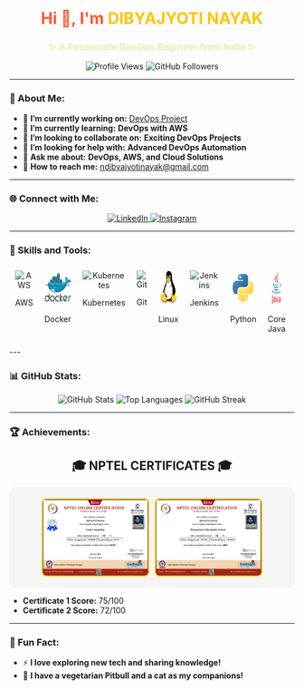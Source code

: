 <h1 align="center" style="color:#FF5733;">Hi 👋, I'm <span style="color:#FFC300;">DIBYAJYOTI NAYAK</span></h1>
<h3 align="center" style="color:#DAF7A6;">✨ A Passionate DevOps Engineer from India ✨</h3>

<p align="center"> 
  <img src="https://komarev.com/ghpvc/?username=dibyaprivate&label=Profile%20Views&color=blueviolet&style=flat-square" alt="Profile Views" /> 
  <img src="https://img.shields.io/github/followers/dibyaprivate?style=social" alt="GitHub Followers" />
</p>

---

### 🚀 About Me:
- 🔬 **I’m currently working on:** [DevOps Project](mailto:ndibyajyotinayak@gmail.com)  
- 🌱 **I’m currently learning:** **DevOps with AWS**  
- 💝 **I’m looking to collaborate on:** **Exciting DevOps Projects**  
- 🤝 **I’m looking for help with:** **Advanced DevOps Automation**  
- 💭 **Ask me about:** **DevOps, AWS, and Cloud Solutions**  
- 📧 **How to reach me:** [ndibyajyotinayak@gmail.com](mailto:ndibyajyotinayak@gmail.com)  

---

### 🌐 Connect with Me:
<p align="center">
  <a href="https://linkedin.com/in/divya-nayak" target="_blank">
    <img src="https://img.shields.io/badge/LinkedIn-0A66C2?style=for-the-badge&logo=linkedin&logoColor=white" alt="LinkedIn" />
  </a>
  <a href="https://instagram.com/nayakbanty67" target="_blank">
    <img src="https://img.shields.io/badge/Instagram-E4405F?style=for-the-badge&logo=instagram&logoColor=white" alt="Instagram" />
  </a>
</p>

---
### 🔧 Skills and Tools:
<div align="center" style="display: flex; flex-wrap: nowrap; overflow-x: auto; gap: 20px; padding: 10px;">
  <div style="text-align: center;">
    <img src="https://upload.wikimedia.org/wikipedia/commons/9/93/Amazon_Web_Services_Logo.svg" alt="AWS" width="60" height="60" title="AWS" />
    <p>AWS</p>
  </div>
  <div style="text-align: center;">
    <img src="https://raw.githubusercontent.com/devicons/devicon/master/icons/docker/docker-original-wordmark.svg" alt="Docker" width="60" height="60" title="Docker" />
    <p>Docker</p>
  </div>
  <div style="text-align: center;">
    <img src="https://www.vectorlogo.zone/logos/kubernetes/kubernetes-icon.svg" alt="Kubernetes" width="60" height="60" title="Kubernetes" />
    <p>Kubernetes</p>
  </div>
  <div style="text-align: center;">
    <img src="https://www.vectorlogo.zone/logos/git-scm/git-scm-icon.svg" alt="Git" width="60" height="60" title="Git" />
    <p>Git</p>
  </div>
  <div style="text-align: center;">
    <img src="https://raw.githubusercontent.com/devicons/devicon/master/icons/linux/linux-original.svg" alt="Linux" width="60" height="60" title="Linux" />
    <p>Linux</p>
  </div>
  <div style="text-align: center;">
    <img src="https://www.vectorlogo.zone/logos/jenkins/jenkins-icon.svg" alt="Jenkins" width="60" height="60" title="Jenkins" />
    <p>Jenkins</p>
  </div>
  <div style="text-align: center;">
    <img src="https://raw.githubusercontent.com/devicons/devicon/master/icons/python/python-original.svg" alt="Python" width="60" height="60" title="Python" />
    <p>Python</p>
  </div>
  <div style="text-align: center;">
    <img src="https://raw.githubusercontent.com/devicons/devicon/master/icons/java/java-original-wordmark.svg" alt="Core Java" width="60" height="60" title="Core Java" />
    <p>Core Java</p>
  </div>
  <div style="text-align: center;">
    <img src="https://raw.githubusercontent.com/devicons/devicon/master/icons/javascript/javascript-original.svg" alt="JavaScript" width="60" height="60" title="JavaScript" />
    <p>JavaScript</p>
  </div>
  <div style="text-align: center;">
    <img src="https://raw.githubusercontent.com/devicons/devicon/master/icons/html5/html5-original-wordmark.svg" alt="HTML5" width="60" height="60" title="HTML5" />
    <p>HTML5</p>
  </div>
  <div style="text-align: center;">
    <img src="https://www.vectorlogo.zone/logos/ansible/ansible-icon.svg" alt="Ansible" width="60" height="60" title="Ansible" />
    <p>Ansible</p>
  </div>
  <div style="text-align: center;">
    <img src="https://www.vectorlogo.zone/logos/apache_maven/apache_maven-ar21.svg" alt="Maven" width="60" height="60" title="Maven" />
    <p>Maven</p>
  </div>
  <div style="text-align: center;">
    <img src="https://www.vectorlogo.zone/logos/hashicorp/hashicorp-icon.svg" alt="HCP Cloud" width="60" height="60" title="HCP Cloud" />
    <p>HCP Cloud</p>
  </div>
  <div style="text-align: center;">
    <img src="https://raw.githubusercontent.com/devicons/devicon/master/icons/prometheus/prometheus-original-wordmark.svg" alt="Prometheus" width="60" height="60" title="Prometheus" />
    <p>Prometheus</p>
  </div>
  <div style="text-align: center;">
    <img src="https://raw.githubusercontent.com/devicons/devicon/master/icons/grafana/grafana-original-wordmark.svg" alt="Grafana" width="60" height="60" title="Grafana" />
    <p>Grafana</p>
  </div>
  <div style="text-align: center;">
    <img src="https://www.selenium.dev/images/selenium_logo_square_green.png" alt="Selenium" width="60" height="60" title="Selenium" />
    <p>Selenium</p>
  </div>
</div>
---

### 📊 GitHub Stats:
<p align="center">
  <img src="https://github-readme-stats.vercel.app/api?username=dibyaprivate&show_icons=true&theme=radical" alt="GitHub Stats" />
  <img src="https://github-readme-stats.vercel.app/api/top-langs/?username=dibyaprivate&layout=compact&theme=radical" alt="Top Languages" />
  <img src="https://github-readme-streak-stats.herokuapp.com/?user=dibyaprivate&theme=radical" alt="GitHub Streak" />
</p>

---

### 🏆 Achievements:
<h2 align="center">🎓 NPTEL CERTIFICATES 🎓</h2>
<p align="center" style="display: flex; justify-content: center; gap: 10px; background-color: #f5f5f5; padding: 20px; border-radius: 10px;">
  <img src="cloudcomputing(76).jpg" alt="Cloud Computing Certificate 1" style="width: 40%; height: auto; border: 2px solid #FFC300; border-radius: 8px;" />
  <img src="MANAGEMENTINFORMATIONSYSTEM.jpg" alt="MANAGEMENT INFORMATION SYSTEM" style="width: 40%; height: auto; border: 2px solid #FFC300; border-radius: 8px;" />
</p>
<ul>
  <li><strong>Certificate 1 Score:</strong> 75/100</li>
  <li><strong>Certificate 2 Score:</strong> 72/100</li>
</ul>

---

### 🎉 Fun Fact:
- ⚡ **I love exploring new tech and sharing knowledge!**
- 🐾 **I have a vegetarian Pitbull and a cat as my companions!**


